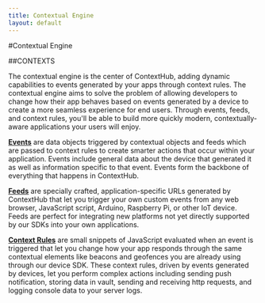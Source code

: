 ```yaml
---
title: Contextual Engine
layout: default
---
```

#Contextual Engine

##CONTEXTS

The contextual engine is the center of ContextHub, adding dynamic capabilities to events generated by your apps through context rules. The contextual engine aims to solve the problem of allowing developers to change how their app behaves based on events generated by a device to create a more seamless experience for end users. Through events, feeds, and context rules, you'll be able to build more quickly modern, contextually-aware applications your users will enjoy.

**[Events](/docs/dev-portal/events)** are data objects triggered by contextual objects and feeds which are passed to context rules to create smarter actions that occur within your application. Events include general data about the device that generated it as well as information specific to that event. Events form the backbone of everything that happens in ContextHub.

**[Feeds](/docs/dev-portal/feeds)** are specially crafted, application-specific URLs generated by ContextHub that let you trigger your own custom events from any web browser, JavaScript script, Arduino, Raspberry Pi, or other IoT device. Feeds are perfect for integrating new platforms not yet directly supported by our SDKs into your own applications.

**[Context Rules](/docs/dev-portal/context-rules)** are small snippets of JavaScript evaluated when an event is triggered that let you change how your app responds through the same contextual elements like beacons and geofences you are already using through our device SDK. These context rules, driven by events generated by devices, let you perform complex actions including sending push notification, storing data in vault, sending and receiving http requests, and logging console data to your server logs. 

<br />
<br />